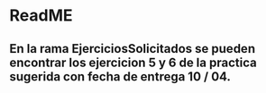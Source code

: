 # ReadME

## En la rama EjerciciosSolicitados se pueden encontrar los ejercicion 5 y 6 de la practica sugerida con fecha de entrega 10 / 04.
